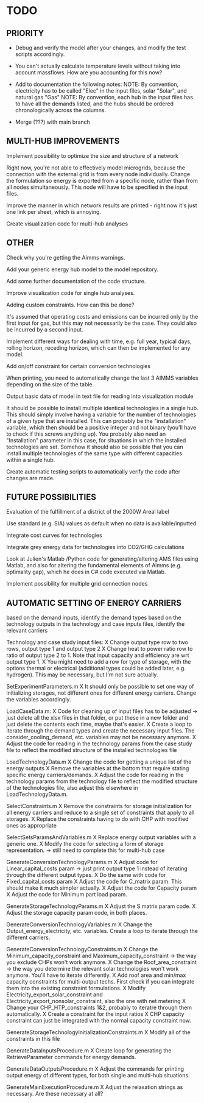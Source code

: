 # TODO

## PRIORITY

* Debug and verify the model after your changes, and modify the test scripts accordingly.

* You can't actually calculate temperature levels without taking into account massflows.  How are you accounting for this now?

* Add to documentation the following notes:
NOTE: By convention, electricity has to be called "Elec" in the input files, solar "Solar", and natural gas "Gas"
NOTE: By convention, each hub in the input files has to have all the demands listed, and the hubs should be ordered chronologically across the columns.

* Merge (???) with main branch

## MULTI-HUB IMPROVEMENTS
Implement possibility to optimize the size and structure of a network

Right now, you're not able to effectively model microgrids, because the connection with the external grid is from every node individually. Change the formulation so energy is exported from a specific node, rather than from all nodes simultaneously. This node will have to be specified in the input files.

Improve the manner in which network results are printed - right now it's just one link per sheet, which is annoying.

Create visualization code for multi-hub analyses

## OTHER
Check why you're getting the Aimms warnings.

Add your generic energy hub model to the model repository.

Add some further documentation of the code structure.

Improve visualization code for single hub analyses.

Adding custom constraints. How can this be done?

It's assumed that operating costs and emissions can be incurred only by the first input for gas, but this may not necessarily be the case. They could also be incurred by a second input.

Implement different ways for dealing with time, e.g. full year, typical days, rolling horizon, receding horizon, which can then be implemented for any model.

Add on/off constraint for certain conversion technologies

When printing, you need to automatically change the last 3 AIMMS variables depending on the size of the table.

Output basic data of model in text file for reading into visualization module

It should be possible to install multiple identical technologies in a single hub.  This should simply involve having a variable for the number of technologies of a given type that are installed.  This can probably be the "installation" variable, which then should be a positive integer and not binary (you'll have to check if this screws anything up).  You probably also need an "Installation" parameter in this case, for situations in which the installed technologies are set. Somehow it should also be possible that you can install multiple technologies of the same type with different capacities within a single hub.

Create automatic testing scripts to automatically verify the code after changes are made.

## FUTURE POSSIBILITIES
Evaluation of the fulfillment of a district of the 2000W Areal label

Use standard (e.g. SIA) values as default when no data is available/inputted

Integrate cost curves for technologies

Integrate grey energy data for technologies into CO2/GHG calculations

Look at Julien's Matlab /Python code for generating/altering AMS files using Matlab, and also for altering the fundamental elements of Aimms (e.g. optimality gap), which he does in C# code executed via Matlab.

Implement possibility for multiple grid connection nodes

## AUTOMATIC SETTING OF ENERGY CARRIERS
based on the demand inputs, identify the demand types
based on the technology outputs in the technology and case inputs files, identify the relevant carriers

Technology and case study input files:
X Change output type row to two rows, output type 1 and output type 2
X Change heat to power ratio row to ratio of output type 2 to 1. Note that input capacity and efficiency are wrt output type 1.
X You might need to add a row for type of storage, with the options thermal or electrical (additional types could be added later, e.g. hydrogen). This may be necessary, but I'm not sure actually.

SetExperimentParameters.m
X It should only be possible to set one way of initializing storages, not different ones for different energy carriers. Change the variables accordingly.

LoadCaseData.m: 
X Code for cleaning up of input files has to be adjusted -> just delete all the xlsx files in that folder, or put these in a new folder and just delete the contents each time, maybe that's easier.
X Create a loop to iterate through the demand types and create the necessary input files. The consider_cooling_demand, etc. variables may not be necessary anymore.
X Adjust the code for reading in the technology params from the case study file to reflect the modified structure of the installed technologies file

LoadTechnologyData.m
X Change the code for getting a unique list of the energy outputs
X Remove the variables at the bottom that require stating specific energy carriers/demands.
X Adjust the code for reading in the technology params from the technology file to reflect the modified structure of the technologies file, also adjust this elsewhere in LoadTechnologyData.m.

SelectConstraints.m
X Remove the constraints for storage initialization for all energy carriers and reduce to a single set of constraints that apply to all storages.
X Replace the constraints having to do with CHP with modified ones as appropriate

SelectSetsParamsAndVariables.m
X Replace energy output variables with a generic one.
X Modify the code for selecting a form of storage representation. -> still need to complete this for multi-hub case

GenerateConversionTechnologyParams.m
X Adjust code for Linear_capital_costs param -> just print output type 1 instead of iterating through the different output types.
X Do the same with code for Fixed_capital_costs param
X Adjust the code for C_matrix param. This should make it much simpler actually.
X Adjust the code for Capacity param
X Adjust the code for Minimum part load param.

GenerateStorageTechnologyParams.m
X Adjust the S matrix param code.
X Adjust the storage capacity param code, in both places.

GenerateConversionTechnologyVariables.m
X Change the Output_energy_electricity, etc. variables. Create a loop to iterate through the different carriers.

GenerateConversionTechnologyConstraints.m
X Change the Minimum_capacity_constraint and Maximum_capacity_constraint -> the way you exclude CHPs won't work anymore.
X Change the Roof_area_constraint -> the way you determine the relevant solar technologies won't work anymore.  You'll have to iterate differently.
X Add roof area and min/max capacity constraints for multi-output techs. First check if you can integrate them into the existing constraint formulations.
X Modify Electricity_export_solar_constraint and Electricity_export_nonsolar_constraint, also the one with net metering
X Change your CHP_HTP_constraints 1&2, probably to iteratre through them automatically.
X Create a constraint for the input ratios
X CHP capacity constraint can just be integrated with the normal capacity constraint now.

GenerateStorageTechnologyInitializationConstraints.m
X Modify all of the constraints in this file

GenerateDataInputsProcedure.m
X Create loop for generating the RetrieveParameter commands for energy demands.

GenerateDataOutputsProcedure.m
X Adjust the commands for printing output energy of different types, for both single and multi-hub situations.

GenerateMainExecutionProcedure.m
X Adjust the relaxation strings as necessary.  Are these necessary at all?



